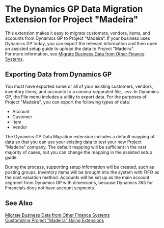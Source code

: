 <properties
	pageTitle="Microsoft Dynamics GP Data Migration | Project “Madeira”"
        description="Provides information about the Dynamics GP Data Migration extension"
        services="project-madeira"
        documentationCenter=""
        authors="edupont04"/>
<tags
    ms.service="project-madeira"
    ms.topic="article"
    ms.devlang="na"
    ms.tgt_pltfrm="na"
    ms.workload="na"
    ms.date="07/04/2016"
    ms.author="edupont04" />

# The Dynamics GP Data Migration Extension for Project "Madeira"
This extension makes it easy to migrate customers, vendors, items, and accounts from Dynamics GP to Project “Madeira”. If your business uses Dynamics GP today, you can export the relevant information and then open an assisted setup guide to upload the data to Project "Madeira".  
For more information, see [Migrate Business Data from Other Finance Systems](upload-data.md).

## Exporting Data from Dynamics GP
You must have exported some or all of your existing customers, vendors, inventory items, and accounts to a comma-separated file, .csv. In Dynamics GP, the File menu includes a utility to export data. For the purposes of Project "Madeira", you can export the following types of data:
- Account
- Customer
- Item
- Vendor

The Dynamics GP Data Migration extension includes a default mapping of data so that you can use your existing data to test your new Project "Madeira" company. The default mapping will be sufficient in the vast majority of cases, but you can change the mapping in the assisted setup guide.  

During the process, supporting setup information will be created, such as posting groups. Inventory items will be brought into the system with FIFO as the cost valuation method. Accounts will be set up as the main account segment from Dynamics GP with dimensions, because Dynamics 365 for Financials does not have account segments.

## See Also  
[Migrate Business Data from Other Finance Systems](upload-data.md)  
[Customizing Project "Madeira" Using Extensions ](ui-extensions.md)  

